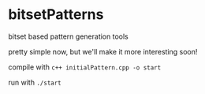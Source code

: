 # bitsetPatterns
bitset based pattern generation tools

pretty simple now, but we'll make it more interesting soon!

compile with
`c++ initialPattern.cpp -o start`

run with
`./start`
